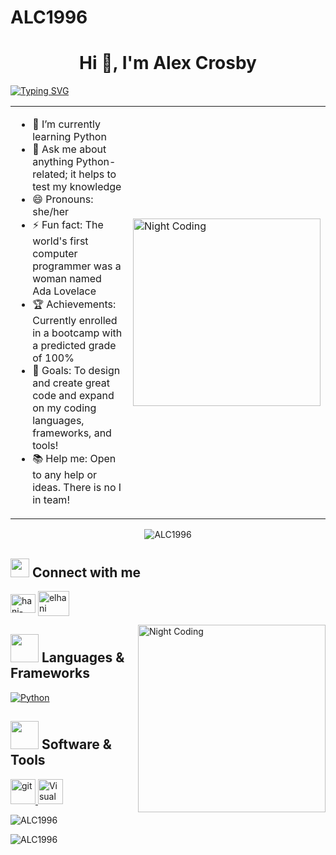 # ALC1996
 
<h1 align="center">Hi 👋, I'm Alex Crosby</h1>

[![Typing SVG](https://readme-typing-svg.herokuapp.com?size=18&center=true&vCenter=true&width=420&lines=A+software+engineer+with+true+passion)](https://git.io/typing-svg)

<table>
  <tr>
    <td>
      <ul>
        <li>🌱 I’m currently learning Python</li>
        <li>💬 Ask me about anything Python-related; it helps to test my knowledge</li>
        <li>😄 Pronouns: she/her</li>
        <li>⚡ Fun fact: The world's first computer programmer was a woman named Ada Lovelace </li>
        <li>🏆 Achievements: Currently enrolled in a bootcamp with a predicted grade of 100%</li>
        <li>🎯 Goals: To design and create great code and expand on my coding languages, frameworks, and tools!</li>
        <li>📚 Help me: Open to any help or ideas. There is no I in team!</li>
      </ul>
    </td>
    <td>
      <img alt="Night Coding" src="https://media1.giphy.com/media/UiWSYM6E9cWX1yehCc/giphy.gif" height=300px align="center"/>
    </td>
  </tr>
</table>

<p align="center"> <img src="https://komarev.com/ghpvc/?username=ALC1996&label=Profile%20views&color=0e75b6&style=flat" alt="ALC1996" /> </p>

## <img src="https://media.giphy.com/media/iY8CRBdQXODJSCERIr/giphy.gif" width="30px"> Connect with me
<p align="left">
 <a href="https://www.linkedin.com/in/alex-crosby-21b1282a4/" target="blank"><img align="center" src="https://raw.githubusercontent.com/rahuldkjain/github-profile-readme-generator/master/src/images/icons/Social/linked-in-alt.svg" alt="hani-fares-072bb5a4/" height="30" width="40" /></a>
  <a href="mailto:alexcrosbywork@hotmail.com" target="blank"><img align="center" src="https://www.freepnglogos.com/uploads/email-png/email-western-libraries-12.png" alt="elhani" height="40" width="50" /></a>
</p>

<img alt="Night Coding" src="https://media.giphy.com/media/juua9i2c2fA0AIp2iq/giphy.gif" width="300px" height="300px" align="right"/>

## <img src="https://media.giphy.com/media/HwBlFQZFcAoUcPHZdX/giphy.gif" width="45px"> Languages & Frameworks

<a href="https://www.python.org/"><img alt="Python" src="https://img.shields.io/badge/Python-14354C.svg?logo=python&logoColor=blue&color=yellow"></a>


## <img src="https://media.giphy.com/media/iDaCeaKrHhUI1I8e2b/giphy.gif" width="45px"> Software & Tools
   <a href="https://git-scm.com/" target="_blank" rel="noreferrer"> <img src="https://media.giphy.com/media/kH1DBkPNyZPOk0BxrM/giphy.gif" alt="git" width="40" height="40"/> </a> 
  <a href="https://code.visualstudio.com" target="_blank" rel="noreferrer"> <img src="https://media.giphy.com/media/v1.Y2lkPTc5MGI3NjExbTg1emo3M2h6MWdwaWgzcDBiMHQzOW5yM2ZjdmtpZWJucjBxeGQ0YiZlcD12MV9pbnRlcm5hbF9naWZfYnlfaWQmY3Q9Zw/SS8CV2rQdlYNLtBCiF/giphy.gif" alt="Visual Studio Code" width="40" height="40"/> </a> 


<p><img src="https://github-readme-stats.vercel.app/api/top-langs?username=ALC1996&show_icons=true&theme=dark&locale=en&layout=compact" alt="ALC1996" align=center/></p>


<p><img src="https://github-readme-stats.vercel.app/api?username=ALC1996&show_icons=true&theme=dark&locale=en" alt="ALC1996" align=center/></p>
